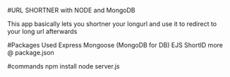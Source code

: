 #URL SHORTNER with NODE and MongoDB

This app basically lets you shortner your longurl and use it to redirect to your long url afterwards

#Packages Used
Express
Mongoose (MongoDB for DB)
EJS
ShortID
more @ package.json

#commands
npm install
node server.js
